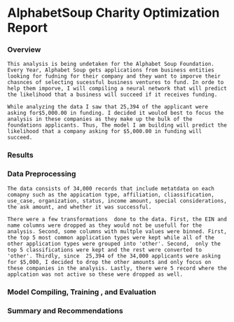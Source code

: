 # AlphabetSoup Charity Optimization Report

### Overview

    This analysis is being undetaken for the Alphabet Soup Foundation. Every Year, Alphabet Soup gets applications from business entities looking for fudning for their company and they want to imporve their chasnces of selecting sucessful business ventures to fund. In orde to help them imporve, I will compiling a neural network that will predict the likelihood that a business will succeed if it receives funding.

    While analyzing the data I saw that 25,394 of the applicant were asking for$5,000.00 in funding. I decided it woulod best to focus the analysis in these companies as they make up the bulk of the foundations applicants. Thus, The model I am building will predict the likelihood that a company asking for $5,000.00 in funding will succeed.

### Results

### Data Preprocessing

    The data consists of 34,000 records that include metatdata on each comapny such as the appication type, affiliation, cliassification, use_case, organization, status, income amount, special considerations, the ask amount, and whether it was successful.

    There were a few transformations  done to the data. First, the EIN and name columns were dropped as they would not be usefull for the analysis. Second, some columns with multple values were binned. First, the top 5 most common application types were kept while all of the other application types were grouped into 'other'. Second,  only the top 5 classifications were kept and the rest were converted to 'other'. Thirdly, since  25,394 of the 34,000 applicants were asking for $5,000, I decided to drop the other amounts and only focus on these companies in the analysis. Lastly, there were 5 record where the applcation was not active so these were dropped as well.

### Model Compiling, Training , and Evaluation



### Summary and Recommendations
